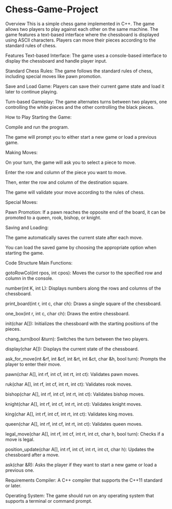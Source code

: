 # Chess-Game-Project
Overview
This is a simple chess game implemented in C++. The game allows two players to play against each other on the same machine. The game features a text-based interface where the chessboard is displayed using ASCII characters. Players can move their pieces according to the standard rules of chess.

Features
Text-based Interface: The game uses a console-based interface to display the chessboard and handle player input.

Standard Chess Rules: The game follows the standard rules of chess, including special moves like pawn promotion.

Save and Load Game: Players can save their current game state and load it later to continue playing.

Turn-based Gameplay: The game alternates turns between two players, one controlling the white pieces and the other controlling the black pieces.

How to Play
Starting the Game:

Compile and run the program.

The game will prompt you to either start a new game or load a previous game.

Making Moves:

On your turn, the game will ask you to select a piece to move.

Enter the row and column of the piece you want to move.

Then, enter the row and column of the destination square.

The game will validate your move according to the rules of chess.

Special Moves:

Pawn Promotion: If a pawn reaches the opposite end of the board, it can be promoted to a queen, rook, bishop, or knight.

Saving and Loading:

The game automatically saves the current state after each move.

You can load the saved game by choosing the appropriate option when starting the game.

Code Structure
Main Functions:

gotoRowCol(int rpos, int cpos): Moves the cursor to the specified row and column in the console.

number(int K, int L): Displays numbers along the rows and columns of the chessboard.

print_board(int r, int c, char ch): Draws a single square of the chessboard.

one_box(int r, int c, char ch): Draws the entire chessboard.

init(char A[]): Initializes the chessboard with the starting positions of the pieces.

chang_turn(bool &turn): Switches the turn between the two players.

display(char A[]): Displays the current state of the chessboard.

ask_for_move(int &rf, int &cf, int &rt, int &ct, char &h, bool turn): Prompts the player to enter their move.

pawn(char A[], int rf, int cf, int rt, int ct): Validates pawn moves.

ruk(char A[], int rf, int cf, int rt, int ct): Validates rook moves.

bishop(char A[], int rf, int cf, int rt, int ct): Validates bishop moves.

knight(char A[], int rf, int cf, int rt, int ct): Validates knight moves.

king(char A[], int rf, int cf, int rt, int ct): Validates king moves.

queen(char A[], int rf, int cf, int rt, int ct): Validates queen moves.

legal_move(char A[], int rf, int cf, int rt, int ct, char h, bool turn): Checks if a move is legal.

position_update(char A[], int rf, int cf, int rt, int ct, char h): Updates the chessboard after a move.

ask(char &R): Asks the player if they want to start a new game or load a previous one.

Requirements
Compiler: A C++ compiler that supports the C++11 standard or later.

Operating System: The game should run on any operating system that supports a terminal or command prompt.
